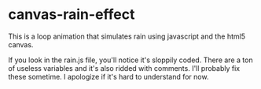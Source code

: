 # canvas-rain-effect
This is a loop animation that simulates rain using javascript and the html5 canvas.

If you look in the rain.js file, you'll notice it's sloppily coded. There are a ton of useless variables and it's also ridded with comments. I'll probably fix these sometime. I apologize if it's hard to understand for now.
